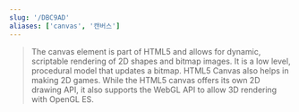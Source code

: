 ```yaml
---
slug: '/DBC9AD'
aliases: ['canvas', '캔버스']
---
```


> The canvas element is part of HTML5 and allows for dynamic, scriptable rendering of 2D shapes and bitmap images. It is a low level, procedural model that updates a bitmap. HTML5 Canvas also helps in making 2D games. While the HTML5 canvas offers its own 2D drawing API, it also supports the WebGL API to allow 3D rendering with OpenGL ES.
